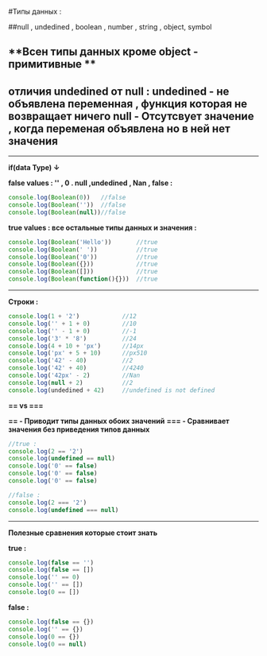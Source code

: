 #Типы данных :

##null , undedined , boolean , number , string , object, symbol

**Всен типы данных кроме object - примитивные **
---
**отличия undedined от null :**
undedined - не объявлена переменная , функция которая не возвращает ничего 
null - Отсутсвует значение , когда переменая объявлена но в ней нет значения
---

---
**if(data Type) ↓**

**false values : '' , 0 . null ,undedined , Nan , false :**
```javaScript
console.log(Boolean(0))   //false
console.log(Boolean(''))  //false
console.log(Boolean(null))//false
```

**true values : все остальные типы данных и значения :** 
```javaScript
console.log(Boolean('Hello'))       //true 
console.log(Boolean(' '))     		//true
console.log(Boolean('0'))           //true
console.log(Boolean({}))            //true
console.log(Boolean([]))			//true
console.log(Boolean(function(){}))  //true
```
---

**Строки :**

```javascript
console.log(1 + '2')			//12
console.log('' + 1 + 0)			//10
console.log('' - 1 + 0)			//-1
console.log('3' * '8')			//24
console.log(4 + 10 + 'px')		//14px
console.log('px' + 5 + 10)		//px510
console.log('42' - 40)			//2
console.log('42' + 40)			//4240
console.log('42px' - 2)			//Nan
console.log(null + 2)			//2
console.log(undedined + 42)		//undefined is not defined
```

**== vs ===**

**== - Приводит типы данных обоих значений**
**=== - Сравнивает значения без приведения типов данных**

```javascript
//true :
console.log(2 == '2')
console.log(undefined == null)
console.log('0' == false)
console.log('0' == false)
console.log('0' == false)

//false :
console.log(2 === '2')
console.log(undefined === null)
```

---

**Полезные сравнения которые стоит знать** 


**true :**
```javascript
console.log(false == '')
console.log(false == [])
console.log('' == 0)
console.log('' == [])
console.log(0 == [])
```

**false :**

```javascript
console.log(false == {})
console.log('' == {})
console.log(0 == {})
console.log(0 == null)
```